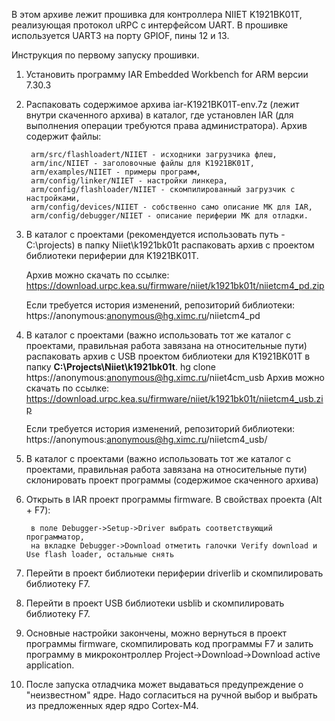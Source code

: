 В этом архиве лежит прошивка для контроллера NIIET K1921BK01T, реализующая протокол uRPC с интерфейсом UART.
В прошивке используется UART3 на порту GPIOF, пины 12 и 13.

Инструкция по первому запуску прошивки.

1. Установить программу IAR Embedded Workbench for ARM версии 7.30.3

2. Распаковать содержимое архива iar-K1921BK01T-env.7z (лежит внутри скаченного архива) в каталог, где установлен IAR (для выполнения операции требуются права администратора). Архив содержит файлы:

        arm/src/flashloadert/NIIET - исходники загрузчика флеш,
        arm/inc/NIIET - заголовочные файлы для K1921BK01T,
        arm/examples/NIIET - примеры программ,
        arm/config/linker/NIIET - настройки линкера,
        arm/config/flashloader/NIIET - скомпилированный загрузчик с настройками,
        arm/config/devices/NIIET - собственно само описание МК для IAR,
        arm/config/debugger/NIIET - описание периферии МК для отладки.

3. В каталог с проектами (рекомендуется использовать путь - C:\projects\) в папку Niiet\k1921bk01t распаковать архив с  проектом библиотеки периферии для K1921BK01T.

   Архив можно скачать по ссылке: https://download.urpc.kea.su/firmware/niiet/k1921bk01t/niietcm4_pd.zip
   
   Если требуется история изменений, репозиторий библиотеки: https://anonymous:anonymous@hg.ximc.ru/niietcm4_pd
   
4. В каталог с проектами (важно использовать тот же каталог с проектами, правильная работа завязана на относительные пути) распаковать архив с USB проектом библиотеки для K1921BK01T  в папку **C:\Projects\\Niiet\k1921bk01t**.        hg clone https://anonymous:anonymous@hg.ximc.ru/niiet4cm_usb
   Архив можно скачать по ссылке: https://download.urpc.kea.su/firmware/niiet/k1921bk01t/niietcm4_usb.zip

   Если требуется история изменений, репозиторий библиотеки: https://anonymous:anonymous@hg.ximc.ru/niietcm4_usb/

5. В каталог с проектами (важно использовать тот же каталог с проектами, правильная работа завязана на относительные пути) склонировать проект программы (содержимое скаченного архива)

6. Открыть в IAR проект программы firmware. В свойствах проекта (Alt + F7):

        в поле Debugger->Setup->Driver выбрать соответствующий программатор,
        на вкладке Debugger->Download отметить галочки Verify download и Use flash loader, остальные снять

7. Перейти в проект библиотеки периферии driverlib и скомпилировать библиотеку F7.

8. Перейти в проект USB библиотеки usblib и скомпилировать библиотеку F7.

9. Основные настройки закончены, можно вернуться в проект программы firmware, скомпилировать код программы F7 и залить программу в микроконтроллер Project->Download->Download active application.

10. После запуска отладчика может выдаваться предупреждение о "неизвестном" ядре. Надо согласиться на ручной выбор и выбрать из предложенных ядер ядро Cortex-M4.
